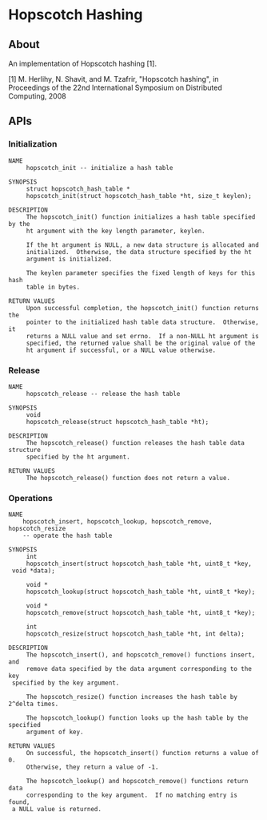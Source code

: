 # Hopscotch Hashing

## About
An implementation of Hopscotch hashing [1].

[1] M. Herlihy, N. Shavit, and M. Tzafrir, "Hopscotch hashing", in Proceedings of the 22nd International Symposium on Distributed Computing, 2008

## APIs

### Initialization

    NAME
         hopscotch_init -- initialize a hash table
         
    SYNOPSIS
         struct hopscotch_hash_table *
         hopscotch_init(struct hopscotch_hash_table *ht, size_t keylen);
         
    DESCRIPTION
         The hopscotch_init() function initializes a hash table specified by the
         ht argument with the key length parameter, keylen.
         
         If the ht argument is NULL, a new data structure is allocated and
         initialized.  Otherwise, the data structure specified by the ht
         argument is initialized.
         
         The keylen parameter specifies the fixed length of keys for this hash
         table in bytes.

    RETURN VALUES
         Upon successful completion, the hopscotch_init() function returns the
         pointer to the initialized hash table data structure.  Otherwise, it
         returns a NULL value and set errno.  If a non-NULL ht argument is
         specified, the returned value shall be the original value of the
         ht argument if successful, or a NULL value otherwise.


### Release

    NAME
         hopscotch_release -- release the hash table
         
    SYNOPSIS
         void
         hopscotch_release(struct hopscotch_hash_table *ht);
         
    DESCRIPTION
         The hopscotch_release() function releases the hash table data structure
         specified by the ht argument.

    RETURN VALUES
         The hopscotch_release() function does not return a value.


### Operations

    NAME
        hopscotch_insert, hopscotch_lookup, hopscotch_remove, hopscotch_resize
        -- operate the hash table
         
    SYNOPSIS
         int
         hopscotch_insert(struct hopscotch_hash_table *ht, uint8_t *key,
	 void *data);
         
         void *
         hopscotch_lookup(struct hopscotch_hash_table *ht, uint8_t *key);
         
         void *
         hopscotch_remove(struct hopscotch_hash_table *ht, uint8_t *key);
         
         int
         hopscotch_resize(struct hopscotch_hash_table *ht, int delta);
         
    DESCRIPTION
         The hopscotch_insert(), and hopscotch_remove() functions insert, and
         remove data specified by the data argument corresponding to the key
	 specified by the key argument.
         
         The hopscotch_resize() function increases the hash table by 2^delta times.
         
         The hopscotch_lookup() function looks up the hash table by the specified
         argument of key.
         
    RETURN VALUES
         On successful, the hopscotch_insert() function returns a value of 0.
         Otherwise, they return a value of -1.
         
         The hopscotch_lookup() and hopscotch_remove() functions return data
         corresponding to the key argument.  If no matching entry is found,
	 a NULL value is returned.
